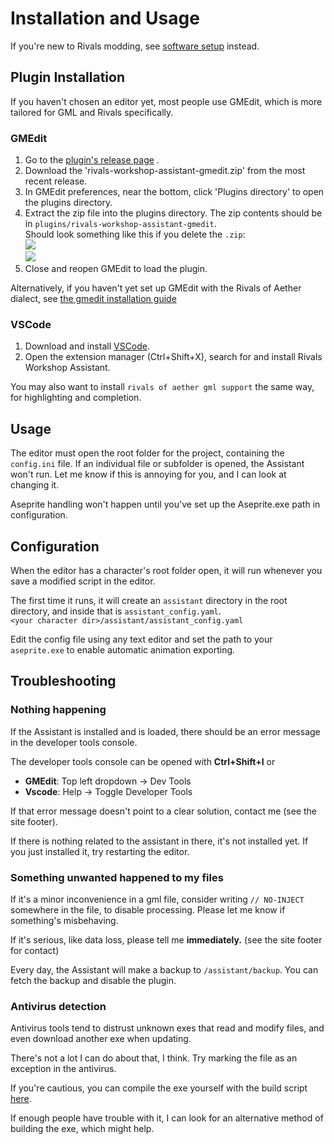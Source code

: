 # Installation and Usage

If you're new to Rivals modding, see [software setup](/workshop_guide/quickstart/software_setup.md) instead.

## Plugin Installation

If you haven't chosen an editor yet, most people use GMEdit, which is more tailored for GML and Rivals specifically.

### GMEdit

1. Go to
   the [plugin's release page](https://github.com/Rivals-Workshop-Community-Projects/rivals-workshop-assistant-gmedit/releases)
   .
2. Download the 'rivals-workshop-assistant-gmedit.zip' from the most recent release.
3. In GMEdit preferences, near the bottom, click 'Plugins directory' to open the plugins directory.
4. Extract the zip file into the plugins directory. The zip contents should be in `plugins/rivals-workshop-assistant-gmedit`.  \
Should look something like this if you delete the `.zip`:  \
![](https://i.gyazo.com/64aef00412ba7dd6b26c773ed5933dc8.png)  \
![](https://i.gyazo.com/54d17e32aa6f681425dd84326a67bb09.png)
5. Close and reopen GMEdit to load the plugin.

Alternatively, if you haven't yet set up GMEdit with the Rivals of Aether dialect, see [the gmedit installation guide](/workshop_guide/quickstart/software_setup.md#installing-gmedit)

### VSCode

1. Download and install [VSCode](https://code.visualstudio.com/).
2. Open the extension manager (Ctrl+Shift+X), search for and install Rivals Workshop Assistant.

You may also want to install `rivals of aether gml support` the same way, for highlighting and
completion.

## Usage

The editor must open the root folder for the project, containing the `config.ini` file. If an individual file or
subfolder is opened, the Assistant won't run. Let me know if this is annoying for you, and I can look at changing it.

Aseprite handling won't happen until you've set up the Aseprite.exe path in configuration.

## Configuration

When the editor has a character's root folder open, it will run whenever you save a modified script in the editor.

The first time it runs, it will create an `assistant` directory in the root directory, and inside that is `assistant_config.yaml`.  
`<your character dir>/assistant/assistant_config.yaml`

Edit the config file using any text editor and set the path to your `aseprite.exe` to enable automatic animation exporting.

## Troubleshooting

### Nothing happening

If the Assistant is installed and is loaded, there should be an error message in the developer tools console.

The developer tools console can be opened with **Ctrl+Shift+I** or

- **GMEdit**: Top left dropdown -> Dev Tools
- **Vscode**: Help -> Toggle Developer Tools

If that error message doesn't point to a clear solution, contact me (see the site footer).

If there is nothing related to the assistant in there, it's not installed yet. If you just installed it, try restarting
the editor.

### Something unwanted happened to my files

If it's a minor inconvenience in a gml file, consider writing `// NO-INJECT` somewhere in the file, to disable
processing. Please let me know if something's misbehaving.

If it's serious, like data loss, please tell me **immediately.** (see the site footer for contact)

Every day, the Assistant will make a backup to `/assistant/backup`. You can fetch the backup and disable the plugin.

### Antivirus detection

Antivirus tools tend to distrust unknown exes that read and modify files, and even download another exe when updating.

There's not a lot I can do about that, I think. Try marking the file as an exception in the antivirus.

If you're cautious, you can compile the exe yourself with the build
script [here](https://github.com/Rivals-Workshop-Community-Projects).

If enough people have trouble with it, I can look for an alternative method of building the exe, which might help.

